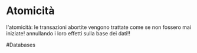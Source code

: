 # Atomicità

l'atomicità: le transazioni abortite vengono trattate come se non fossero mai iniziate! annullando i loro effetti sulla base dei dati!! 

#Databases 
